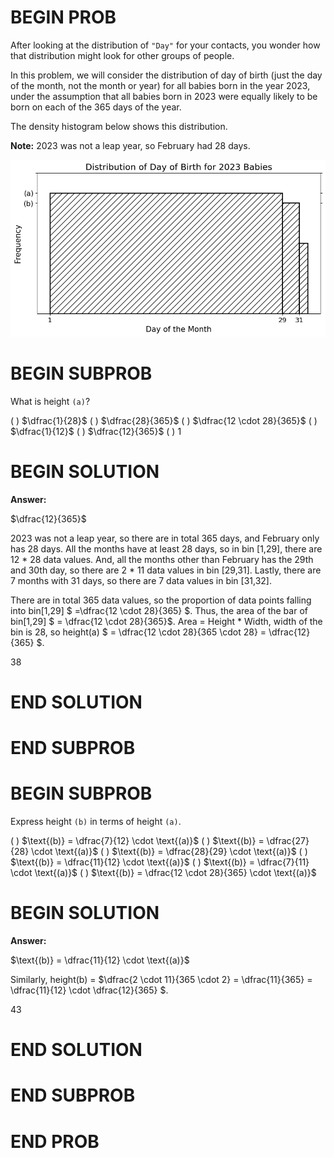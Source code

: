 # BEGIN PROB

After looking at the distribution of `"Day"` for your contacts, you
wonder how that distribution might look for other groups of people.

In this problem, we will consider the distribution of day of birth (just
the day of the month, not the month or year) for all babies born in the
year 2023, under the assumption that all babies born in 2023 were
equally likely to be born on each of the 365 days of the year.

The density histogram below shows this distribution.

**Note:** 2023 was not a leap year, so February had 28 days.

<center><img src="../../assets/images/sp24-midterm/baby_hist.png" width=600></center>

# BEGIN SUBPROB

What is height `(a)`?

( ) $\dfrac{1}{28}$ 
( ) $\dfrac{28}{365}$ 
( ) $\dfrac{12 \cdot 28}{365}$
( ) $\dfrac{1}{12}$ 
( ) $\dfrac{12}{365}$ 
( ) $1$

# BEGIN SOLUTION

**Answer:** 

$\dfrac{12}{365}$ 

2023 was not a leap year, so there are in total 365 days, and February only has 28 days. All the months have at least 28 days, so in bin [1,29], there are 12 * 28 data values. And, all the months other than February has the 29th and 30th day, so there are 2 * 11 data values in bin [29,31]. Lastly, there are 7 months with 31 days, so there are 7 data values in bin [31,32]. 

There are in total 365 data values, so the proportion of data points falling into bin[1,29] $ =\dfrac{12 \cdot 28}{365} $. 
Thus, the area of the bar of bin[1,29] $ = \dfrac{12 \cdot 28}{365}$. 
Area = Height * Width, width of the bin is 28, so height(a) $ = \dfrac{12 \cdot 28}{365 \cdot 28} = \dfrac{12}{365} $.

<average>38</average>

# END SOLUTION

# END SUBPROB

# BEGIN SUBPROB

Express height `(b)` in terms of height `(a)`.

( ) $\text{(b)} = \dfrac{7}{12} \cdot \text{(a)}$
( ) $\text{(b)} = \dfrac{27}{28} \cdot \text{(a)}$
( ) $\text{(b)} = \dfrac{28}{29} \cdot \text{(a)}$
( ) $\text{(b)} = \dfrac{11}{12} \cdot \text{(a)}$
( ) $\text{(b)} = \dfrac{7}{11} \cdot \text{(a)}$
( ) $\text{(b)} = \dfrac{12 \cdot 28}{365} \cdot \text{(a)}$

# BEGIN SOLUTION

**Answer:** 

$\text{(b)} = \dfrac{11}{12} \cdot \text{(a)}$

Similarly, height(b) =  $\dfrac{2 \cdot 11}{365 \cdot 2} = \dfrac{11}{365} = \dfrac{11}{12} \cdot \dfrac{12}{365} $. 

<average>43</average>

# END SOLUTION

# END SUBPROB

# END PROB
